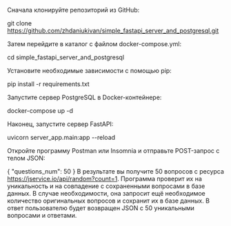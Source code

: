 Сначала клонируйте репозиторий из GitHub:

git clone https://github.com/zhdaniukivan/simple_fastapi_server_and_postgresql.git

Затем перейдите в каталог с файлом docker-compose.yml:

cd simple_fastapi_server_and_postgresql

Установите необходимые зависимости с помощью pip:

pip install -r requirements.txt

Запустите сервер PostgreSQL в Docker-контейнере:

docker-compose up -d

Наконец, запустите сервер FastAPI:

uvicorn server_app.main:app --reload

Откройте программу Postman или Insomnia и отправьте POST-запрос с телом JSON:

{
    "questions_num": 50
}
В результате вы получите 50 вопросов с ресурса https://jservice.io/api/random?count=1. Программа проверит 
их на уникальность и на совпадение с сохраненными вопросами в базе данных. В случае необходимости, она запросит
ещё необходимое количество оригинальных вопросов и сохранит их в базе данных. В ответ пользователю будет возвращен 
JSON с 50 уникальными вопросами и ответами.
